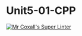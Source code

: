 # Unit5-01-CPP
[![Mr Coxall's Super Linter](https://github.com/ICS3U-Programming-Patrice-P/Unit5-01-CPP/workflows/Mr%20Coxall's%20Super%20Linter/badge.svg)](https://github.com/ICS3U-Programming-Patrice-P/Unit5-01-CPP/actions/)
